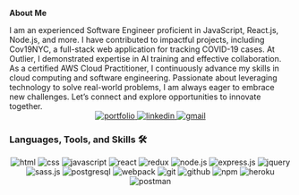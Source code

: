 **About Me**
<div>
I am an experienced Software Engineer proficient in JavaScript, React.js, Node.js, and more. I have contributed to impactful projects, including Cov19NYC, a full-stack web application for tracking COVID-19 cases. At Outlier, I demonstrated expertise in AI training and effective collaboration. As a certified AWS Cloud Practitioner, I continuously advance my skills in cloud computing and software engineering. Passionate about leveraging technology to solve real-world problems, I am always eager to embrace new challenges. Let’s connect and explore opportunities to innovate together.
</div>

<div align="center">
<a href="https://avachoi.github.io/ava_portfolio/">
<img src="https://img.shields.io/badge/check%20out%20my%20Portfolio-042549?style=for-the-badge&logo=moleculer&logoColor=white" alt="portfolio" />
</a>
<a href="https://www.linkedin.com/in/ava-jeongyeonchoi">
<img src="https://img.shields.io/badge/visit%20my%20Linkedin-0A66C2?style=for-the-badge&logo=linkedin&logoColor=white" alt="linkedin" />
</a>
<a href="mailto:avachoi12@gmail.com">
<img src="https://img.shields.io/badge/email%20me-EA4335?style=for-the-badge&logo=gmail&logoColor=white" alt="gmail" />
</a>
 </div>
 
### Languages, Tools, and Skills 🛠
<div align="center">
 <img src="https://img.shields.io/badge/HTML5-E34F26?style=for-the-badge&logo=html5&logoColor=white" alt="html" />
 <img src="https://img.shields.io/badge/CSS3-1572B6?style=for-the-badge&logo=css3&logoColor=white" alt="css" />

 <img src="https://img.shields.io/badge/Javascript-F7DF1E?style=for-the-badge&logo=javascript&logoColor=black" alt="javascript" />
 <img src="https://img.shields.io/badge/React-61DAFB?style=for-the-badge&logo=react&logoColor=black" alt="react" />
 <img src="https://img.shields.io/badge/Redux-764ABC?style=for-the-badge&logo=redux&logoColor=white" alt="redux" />
 <img src="https://img.shields.io/badge/node.js-339933?style=for-the-badge&logo=node-dot-js&logoColor=white" alt="node.js" />
 <img src="https://img.shields.io/badge/Express.js-000000?style=for-the-badge&logo=express&logoColor=white" alt="express.js" />

 <img src="https://img.shields.io/badge/jQuery-0769AD?style=for-the-badge&logo=jquery&logoColor=white" alt="jquery"/>
 <img src="https://img.shields.io/badge/Sass-CC6699?style=for-the-badge&logo=sass&logoColor=white" alt="sass.js" />

<img src="https://img.shields.io/badge/postgresql-336791?style=for-the-badge&logo=postgresql&logoColor=white" alt="postgresql" />
 <img src="https://img.shields.io/badge/Webpack-8DD6F9?style=for-the-badge&logo=Webpack&logoColor=white" alt="webpack" />


<img src="https://img.shields.io/badge/Git-F05032?style=for-the-badge&logo=git&logoColor=white" alt="git" />
<img src="https://img.shields.io/badge/GitHub-100000?style=for-the-badge&logo=github&logoColor=white" alt="github" />
<img src="https://img.shields.io/badge/npm-CB3837?style=for-the-badge&logo=npm&logoColor=white" alt="npm" />
<img src="https://img.shields.io/badge/Heroku-430098?style=for-the-badge&logo=heroku&logoColor=white" alt="heroku" />
<img src="https://img.shields.io/badge/postman-FF6C37?style=for-the-badge&logo=postman&logoColor=white" alt="postman" />

</div>



<!--
**avachoi/avachoi** is a ✨ _special_ ✨ repository because its `README.md` (this file) appears on your GitHub profile.

Here are some ideas to get you started:

- 🔭 I’m currently working on ...
- 🌱 I’m currently learning ...
- 👯 I’m looking to collaborate on ...
- 🤔 I’m looking for help with ...
- 💬 Ask me about ...
- 📫 How to reach me: ...
- 😄 Pronouns: ...
- ⚡ Fun fact: ...
-->
